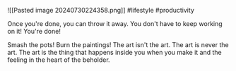 ![[Pasted image 20240730224358.png]]
#lifestyle #productivity 

Once you're done, you can throw it away. You don't have to keep working on it! You're done!

Smash the pots! Burn the paintings! The art isn't the art. The art is never the art. The art is the thing that happens inside you when you make it and the feeling in the heart of the beholder.